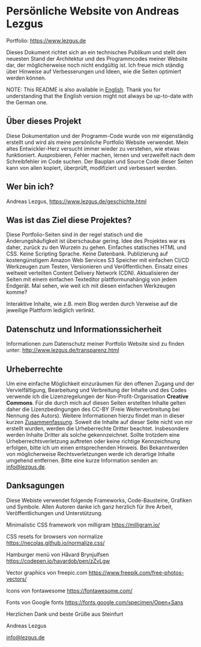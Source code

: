 # Persönliche Website von Andreas Lezgus
Portfolio: https://www.lezgus.de

Dieses Dokument richtet sich an ein technisches Publikum und stellt den neuesten Stand der Architektur und des Programmcodes meiner Website dar, der möglicherweise noch nicht endgültig ist. Ich freue mich ständig über Hinweise auf Verbesserungen und Ideen, wie die Seiten optimiert werden können.

NOTE: This README is also available in <a href=https://github.com/AndreasLezgus/Website/blob/master/README_EN.md>English</a>. Thank you for understanding that the English version might not always be up-to-date with the German one.

## Über dieses Projekt
Diese Dokumentation und der Programm-Code wurde von mir eigenständig erstellt und wird als meine persönliche Portfolio Website verwendet. Mein altes Entwickler-Herz versucht immer wieder zu verstehen, wie etwas funktioniert. Ausprobieren, Fehler machen, lernen und verzweifelt nach dem Schreibfehler im Code suchen. Der Bauplan und Source Code dieser Seiten kann von allen kopiert, überprüft, modifiziert und verbessert werden.


## Wer bin ich?
Andreas Lezgus, https://www.lezgus.de/geschichte.html

## Was ist das Ziel diese Projektes?
Diese Portfolio-Seiten sind in der regel statisch und die Änderungshäufigkeit ist überschaubar gering. Idee des Projektes war es daher, zurück zu den Wurzeln zu gehen.
Einfaches statisches HTML und CSS. Keine Scripting Sprache. Keine Datenbank.
Publizierung auf kostengünstigem Amazon Web Services S3 Speicher mit einfachen CI/CD Werkzeugen zum Testen, Versionieren und Veröffentlichen.
Einsatz eines weltweit verteilten Content Delivery Network (CDN).
Aktualisieren der Seiten mit einem einfachen Texteditor plattformunahängig von jedem Endgerät. Mal sehen, wie weit ich mit diesen einfachen Werkzeugen komme?

Interaktive Inhalte, wie z.B. mein Blog werden durch Verweise auf die jeweilige Plattform lediglich verlinkt.


## Datenschutz und Informationssicherheit
Informationen zum Datenschutz meiner Portfolio Website sind zu finden unter:
http://www.lezgus.de/transparenz.html


## Urheberrechte
Um eine einfache Möglichkeit einzuräumen für den offenen Zugang und der Vervielfältigung, Bearbeitung und Verbreitung der Inhalte und des Codes verwende ich die Lizenzregelungen der Non-Profit-Organisation <b>Creative Commons</b>. Für die durch mich auf diesen Seiten erstellten Inhalte gelten daher die Lizenzbedingungen des CC-BY (Freie Weiterverbreitung bei Nennung des Autors). Weitere Informationen hierzu findet man in dieser kurzen <a href='https://creativecommons.org/licenses/by/4.0/deed.de'>Zusammenfassung</a>. Soweit die Inhalte auf dieser Seite nicht von mir erstellt wurden, werden die Urheberrechte Dritter beachtet. Insbesondere werden Inhalte Dritter als solche gekennzeichnet. Sollte trotzdem eine Urheberrechtsverletzung auftreten oder keine richtige Kennzeichnung erfolgen, bitte ich um einen entsprechenden Hinweis. Bei Bekanntwerden von möglicherweise Rechtsverletzungen werde ich derartige Inhalte umgehend entfernen. Bitte eine kurze Information senden an: <a href=mailto:info@lezgus.de>info@lezgus.de</a>.


## Danksagungen
Diese Webiste verwendet folgende Frameworks, Code-Bausteine, Grafiken und Symbole.
Allen Autoren danke ich ganz herzlich für Ihre Arbeit, Veröffentlichungen und Unterstützung.

Minimalistic CSS framework von milligram
https://milligram.io/

CSS resets for browsers von normalize
https://necolas.github.io/normalize.css/

Hamburger menü von Håvard Brynjulfsen
https://codepen.io/havardob/pen/zZvLgw

Vector graphics von freepic.com
https://www.freepik.com/free-photos-vectors/

Icons von fontawesome
https://fontawesome.com/

Fonts von Google fonts
https://fonts.google.com/specimen/Open+Sans




Herzlichen Dank und beste Grüße aus Steinfurt

Andreas Lezgus

info@lezgus.de
